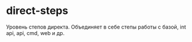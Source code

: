 # direct-steps
Уровень степов директа. Объединяет в себе степы работы с базой, int api, api, cmd, web и др.
